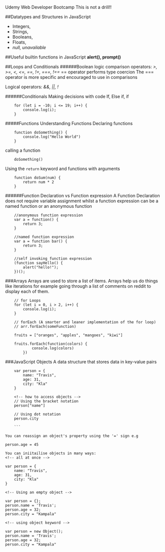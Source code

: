 Udemy Web Developer Bootcamp
This is not a drill!!

##Datatypes and Structures in JavaScript
* Integers,
* Strings,
* Booleans,
* Floats,
* _null, unavailable_

##Useful builtin functions in JavaScript
**alert(), prompt()**

##Loops and Conditionals
######Boolean logic
comparison operators: _>, >=, <, <=, ==, !=, ===, !==_
== operator performs type coercion
The === operator is more specific and encouraged to use in comparisons

Logical operators: _&&, ||, !_

######Conditionals
Making decisions with code
If, Else if, if

```
	for (let i = -10; i <= 19; i++) {
  		console.log(i);
	}
```


#####Functions
Understanding Functions
Declaring functions

```
	function doSomething() {
		console.log("Hello World")
	}

```
calling a function

```
	doSomething()

```

Using the ``` return ``` keyword and functions with arguments

```
	function doSum(num) {
		return num * 2
	}

```

######Function Declaration vs Function expression
A Function Declaration does not require variable assignment whilst a function expression can be a named function or an anonymous function

```
	//anonymous function expression
	var a = function() {
		return 3;
	}

	//named function expression
	var a = function bar() {
		return 3;
	}

	//self invoking function expression
	(function sayHello() {
		alert("hello!");
	})();

```
###Arrays
Arrays are used to store a list of items. Arrays help us do things like iterations for example going through a list of comments on reddit to display each of them.

```
	// for Loops
	for (let i = 0, i > 2, i++) {
		console.log(i);
	}

	// forEach (A smarter and leaner implementation of the for loop)
	// arr.forEach(someFunction)

	fruits = ["oranges", "apples", "mangoes", "kiwi"]

	fruits.forEach(function(colors) {
			console.log(colors)
		})
```
###JavaScript Objects
A data structure that stores data in key-value pairs

```
	var person = {
		name: "Travis",
		age: 31,
		city: "Kla"
	}

	<!-- how to access objects -->
	// Using the bracket notation
	person["name"]

	// Using dot notation
	person.city

	```

You can reassign an object's property using the '=' sign e.g
```
	person.age = 45

```
You can iniitailise objects in many ways:
<!-- all at once -->
```
	var person = {
		name: "Travis",
		age: 31,
		city: "Kla"
	}

```
<!-- Using an empty object -->
```
	var person = {};
	person.name = 'Travis';
	person.age = 32;
	person.city = "Kampala"

```
<!-- using object keyword -->
```
	var person = new Object();
	person.name = 'Travis';
	person.age = 32;
	person.city = "Kampala"

```

